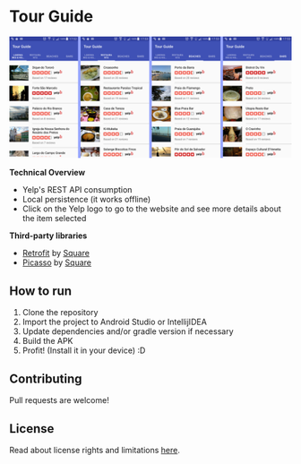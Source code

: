 # Tour Guide

![allscreens](screenshots/allscreens.png)

**Technical Overview**
- Yelp's REST API consumption
- Local persistence (it works offline)
- Click on the Yelp logo to go to the website and see more details about the
item selected

**Third-party libraries**
- [Retrofit](http://square.github.io/retrofit/) by [Square](https://square.github.io/)
- [Picasso](http://square.github.io/picasso/) by [Square](https://square.github.io/)

## How to run
1) Clone the repository
2) Import the project to Android Studio or IntellijIDEA
3) Update dependencies and/or gradle version if necessary
4) Build the APK
5) Profit! (Install it in your device) :D

## Contributing
Pull requests are welcome!

## License
Read about license rights and limitations [here](LICENSE).
